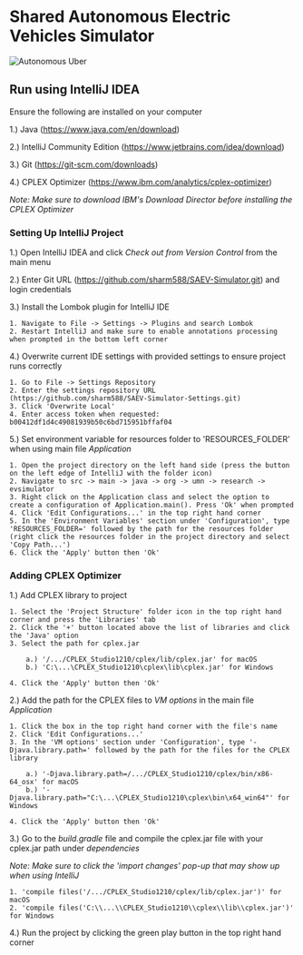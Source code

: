 # Shared Autonomous Electric Vehicles Simulator

![Autonomous Uber](https://s.marketwatch.com/public/resources/images/MW-EV890_uberse_ZH_20160914102258.jpg)

## Run using IntelliJ IDEA

Ensure the following are installed on your computer 

1.) Java (https://www.java.com/en/download)

2.) IntelliJ Community Edition (https://www.jetbrains.com/idea/download)

3.) Git (https://git-scm.com/downloads)

4.) CPLEX Optimizer (https://www.ibm.com/analytics/cplex-optimizer)

*Note: Make sure to download IBM's Download Director before installing the CPLEX Optimizer*
    
### Setting Up IntelliJ Project

1.) Open IntelliJ IDEA and click *Check out from Version Control* from the main menu

2.) Enter Git URL (https://github.com/sharm588/SAEV-Simulator.git) and login credentials

3.) Install the Lombok plugin for IntelliJ IDE
    
    1. Navigate to File -> Settings -> Plugins and search Lombok
    2. Restart IntelliJ and make sure to enable annotations processing when prompted in the bottom left corner

4.)  Overwrite current IDE settings with provided settings to ensure project runs correctly
    
    1. Go to File -> Settings Repository
    2. Enter the settings repository URL (https://github.com/sharm588/SAEV-Simulator-Settings.git)
    3. Click 'Overwrite Local'
    4. Enter access token when requested: b00412df1d4c49081939b50c6bd715951bffaf04
    
5.) Set environment variable for resources folder to 'RESOURCES_FOLDER' when using main file *Application*
   
    1. Open the project directory on the left hand side (press the button on the left edge of IntelliJ with the folder icon)
    2. Navigate to src -> main -> java -> org -> umn -> research -> evsimulator
    3. Right click on the Application class and select the option to create a configuration of Application.main(). Press 'Ok' when prompted
    4. Click 'Edit Configurations...' in the top right hand corner
    5. In the 'Environment Variables' section under 'Configuration', type 'RESOURCES_FOLDER=' followed by the path for the resources folder (right click the resources folder in the project directory and select 'Copy Path...')
    6. Click the 'Apply' button then 'Ok'
    
### Adding CPLEX Optimizer

1.) Add CPLEX library to project
    
    1. Select the 'Project Structure' folder icon in the top right hand corner and press the 'Libraries' tab
    2. Click the '+' button located above the list of libraries and click the 'Java' option
    3. Select the path for cplex.jar
        
        a.) '/.../CPLEX_Studio1210/cplex/lib/cplex.jar' for macOS
        b.) 'C:\...\CPLEX_Studio1210\cplex\lib\cplex.jar' for Windows
        
    4. Click the 'Apply' button then 'Ok'

2.) Add the path for the CPLEX files to *VM options* in the main file *Application* 

    1. Click the box in the top right hand corner with the file's name
    2. Click 'Edit Configurations...'
    3. In the 'VM options' section under 'Configuration', type '-Djava.library.path=' followed by the path for the files for the CPLEX library
    
        a.) '-Djava.library.path=/.../CPLEX_Studio1210/cplex/bin/x86-64_osx' for macOS 
        b.) '-Djava.library.path="C:\...\CPLEX_Studio1210\cplex\bin\x64_win64"' for Windows
        
    4. Click the 'Apply' button then 'Ok'
    
3.) Go to the *build.gradle* file and compile the cplex.jar file with your cplex.jar path under *dependencies*

   *Note: Make sure to click the 'import changes' pop-up that may show up when using IntelliJ*
    
    1. 'compile files('/.../CPLEX_Studio1210/cplex/lib/cplex.jar')' for macOS
    2. 'compile files('C:\\...\\CPLEX_Studio1210\\cplex\\lib\\cplex.jar')' for Windows

4.) Run the project by clicking the green play button in the top right hand corner
